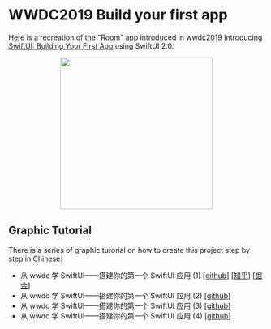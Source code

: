 # WWDC2019 Build your first app

Here is a recreation of the "Room" app introduced in wwdc2019 [Introducing SwiftUI: Building Your First App](https://developer.apple.com/videos/play/wwdc2019/204/) using SwiftUI 2.0.

<p align="center">
    <img src="img/preview.gif" width="300"/>
</p>

## Graphic Tutorial

There is a series of graphic turorial on how to create this project step by step in Chinese:

- 从 wwdc 学 SwiftUI——搭建你的第一个 SwiftUI 应用 (1)  [[github](https://github.com/swiftui-from-zero/posts/blob/main/0_%E4%BB%8Ewwdc%E5%AD%A6SwiftUI%E2%80%94%E2%80%94%E6%90%AD%E5%BB%BA%E4%BD%A0%E7%9A%84%E7%AC%AC%E4%B8%80%E4%B8%AASwiftUI%E5%BA%94%E7%94%A8-(1).md)] [[知乎](https://zhuanlan.zhihu.com/p/345781557)] [[掘金](https://juejin.cn/post/6920028335615672328)]
- 从 wwdc 学 SwiftUI——搭建你的第一个 SwiftUI 应用 (2)  [[github](https://github.com/swiftui-from-zero/posts/blob/main/1_%E4%BB%8Ewwdc%E5%AD%A6SwiftUI%E2%80%94%E2%80%94%E6%90%AD%E5%BB%BA%E4%BD%A0%E7%9A%84%E7%AC%AC%E4%B8%80%E4%B8%AASwiftUI%E5%BA%94%E7%94%A8-(2).md)]
- 从 wwdc 学 SwiftUI——搭建你的第一个 SwiftUI 应用 (3)  [[github](https://github.com/swiftui-from-zero/posts/blob/main/2_%E4%BB%8Ewwdc%E5%AD%A6SwiftUI%E2%80%94%E2%80%94%E6%90%AD%E5%BB%BA%E4%BD%A0%E7%9A%84%E7%AC%AC%E4%B8%80%E4%B8%AASwiftUI%E5%BA%94%E7%94%A8-(3).md)]
- 从 wwdc 学 SwiftUI——搭建你的第一个 SwiftUI 应用 (4)  [[github](https://github.com/swiftui-from-zero/posts/blob/main/3_%E4%BB%8Ewwdc%E5%AD%A6SwiftUI%E2%80%94%E2%80%94%E6%90%AD%E5%BB%BA%E4%BD%A0%E7%9A%84%E7%AC%AC%E4%B8%80%E4%B8%AASwiftUI%E5%BA%94%E7%94%A8-(4).md)]
